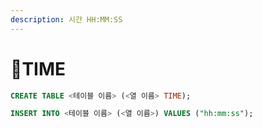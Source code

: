 ```yaml
---
description: 시간 HH:MM:SS
---
```


# TIME

```sql
CREATE TABLE <테이블 이름> (<열 이름> TIME);
```

```sql
INSERT INTO <테이블 이름> (<열 이름>) VALUES ("hh:mm:ss");
```
